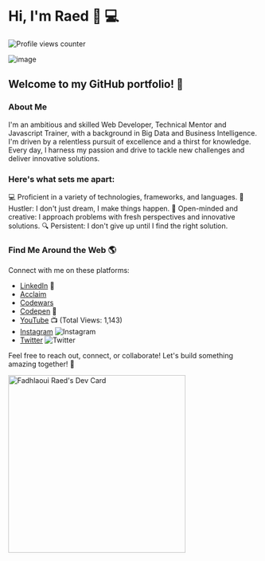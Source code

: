 # Hi, I'm Raed 👋 💻

![Profile views counter](https://komarev.com/ghpvc/?username=fadhlaouir)


![image](https://github.com/fadhlaouir/fadhlaouir/blob/main/dino.gif)

## Welcome to my GitHub portfolio! 🚀


### About Me

I'm an ambitious and skilled Web Developer, Technical Mentor and Javascript Trainer, with a background in Big Data and Business Intelligence. I'm driven by a relentless pursuit of excellence and a thirst for knowledge. Every day, I harness my passion and drive to tackle new challenges and deliver innovative solutions.

### Here's what sets me apart:

💻 Proficient in a variety of technologies, frameworks, and languages.
🚀 Hustler: I don't just dream, I make things happen.
🧠 Open-minded and creative: I approach problems with fresh perspectives and innovative solutions.
🔍 Persistent: I don't give up until I find the right solution.

### Find Me Around the Web 🌎
Connect with me on these platforms:

- <a href="https://www.linkedin.com/in/fadhlaouiraed/">LinkedIn</a> 💼
- <a href="https://www.credly.com/users/fadhlaouir/badges">Acclaim</a> 
- <a href="https://www.codewars.com/users/fadhlaouir">Codewars</a> 
- <a href="https://codepen.io/fadhlaouir"> Codepen</a> 🏓
- [YouTube](https://www.youtube.com/channel/UCRTIQH1klbiOHR3yPIfZr6g) 📺 (Total Views: 1,143)
- [Instagram](https://www.instagram.com/fadhlaouir/) ![Instagram](https://img.icons8.com/color/48/000000/instagram-new.png)
- [Twitter](https://twitter.com/raed_fadhlaoui) ![Twitter](https://img.icons8.com/color/48/000000/twitter--v2.png)


Feel free to reach out, connect, or collaborate! Let's build something amazing together! 💪


<a href="https://app.daily.dev/fadhlaouir"><img src="https://api.daily.dev/devcards/v2/S7BgiyspexOkA4f2Teb2u.png?r=89s" width="356" alt="Fadhlaoui Raed's Dev Card"/></a>

